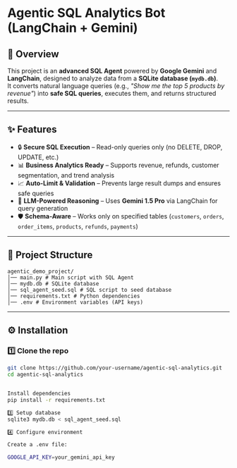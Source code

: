 # Agentic SQL Analytics Bot (LangChain + Gemini)

## 📌 Overview
This project is an **advanced SQL Agent** powered by **Google Gemini** and **LangChain**, designed to analyze data from a **SQLite database (`mydb.db`)**.  
It converts natural language queries (e.g., *"Show me the top 5 products by revenue"*) into **safe SQL queries**, executes them, and returns structured results.  

---

## ✨ Features
- 🔒 **Secure SQL Execution** – Read-only queries only (no DELETE, DROP, UPDATE, etc.)
- 📊 **Business Analytics Ready** – Supports revenue, refunds, customer segmentation, and trend analysis
- 📈 **Auto-Limit & Validation** – Prevents large result dumps and ensures safe queries
- 🤖 **LLM-Powered Reasoning** – Uses **Gemini 1.5 Pro** via LangChain for query generation
- 🛡 **Schema-Aware** – Works only on specified tables (`customers`, `orders`, `order_items`, `products`, `refunds`, `payments`)

---

## 📂 Project Structure
```
agentic_demo_project/
│── main.py # Main script with SQL Agent
│── mydb.db # SQLite database
│── sql_agent_seed.sql # SQL script to seed database
│── requirements.txt # Python dependencies
│── .env # Environment variables (API keys)

```
---

## ⚙️ Installation

### 1️⃣ Clone the repo
```bash
git clone https://github.com/your-username/agentic-sql-analytics.git
cd agentic-sql-analytics


Install dependencies
pip install -r requirements.txt

3️⃣ Setup database
sqlite3 mydb.db < sql_agent_seed.sql

4️⃣ Configure environment

Create a .env file:

GOOGLE_API_KEY=your_gemini_api_key
